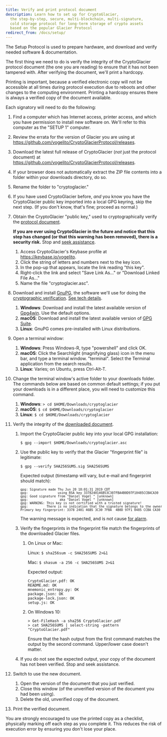 ```yaml
---
title: Verify and print protocol document
description: Learn how to set up for CryptoGlacier,
  the step-by-step, secure, multi-blockchain, multi-signature,
  cold storage protocol for long-term storage of crypto assets
  based on the popular Glacier Protocol
redirect_from: /docs/setup/
---
```


The Setup Protocol is used to prepare hardware, and download and verify needed
software & documentation.

The first thing we need to do is verify the integrity of
the CryptoGlacier protocol document (the one you are reading) to ensure that it
has not been tampered with. After verifying the document, we'll print
a hardcopy.

Printing is important, because a verified electronic copy will not be
accessible at all times during protocol execution due to reboots and other
changes to the computing environment. Printing a hardcopy ensures there is
always a verified copy of the document available.

Each signatory will need to do the following:

1. Find a computer which has Internet access, printer access, and which you have
permission to install new software on. We'll refer to this computer as the
"SETUP 1" computer.
2. Review the errata for the version of Glacier you are using at
https://github.com/vogelito/CryptoGlacierProtocol/releases.
3. Download the latest full release of CryptoGlacier (*not* just the protocol document)
at https://github.com/vogelito/CryptoGlacierProtocol/releases.
4. If your browser does not automatically extract the ZIP file contents into a
folder within your downloads directory, do so.
5. Rename the folder to "cryptoglacier."
6. If you have used CryptoGlacier before, *and* you know you have the CryptoGlacier public key
imported into a local GPG keyring, skip the next step. (If you don't know,
that's fine; proceed as normal.)
7. Obtain the CryptoGlacier "public key," used to cryptographically verify the
  <a href="#" class="popovers" data-toggle="popover" data-placement="top" title=""
  data-content="
  Technical details: CryptoGlacier's GPG keys are handled with good security practices. The private key is not stored in the cloud. The public key is hosted separately from our software distributions, on Keybase, secured with separate credentials (all of which are in password managers).
  ">protocol document</a>.

   **If you are ever using CryptoGlacier in the future and notice that this step has
   changed (or that this warning has been removed), there is a security risk.**
   Stop and
   <a href="#" class="popovers" data-toggle="popover" data-placement="top" title=""
   data-content="
  Technical details: There's a chicken-and-egg problem here, in that this document
  is giving instructions for how to verify itself. Any attacker that compromised
  this document could also compromise these instructions so that the verification
  (erroneously) passes. There's no way to prevent this, unless a reader is familiar
  with the document before the compromise and recognizes that the verification
  instructions have changed. (This is why we don't just include a direct download
  link to the public key -- if an attacker changed the link, it would be easy
  for people not to notice.)
  In the unfortunate event we legitimately need to change the verification
  instructions (i.e. to publish a new public key, or change the means of obtaining
  the existing key), we'll first disseminate a public announcement, signed at a
  minimum with our personal keys, and hopefully with the keys of well-known
  individuals from the Bitcoin community.
  ">seek assistance</a>.

    1. Access CryptoGlacier's Keybase profile at <https://keybase.io/vogelito>.
    2. Click the string of letters and numbers next to the key icon.
    3. In the pop-up that appears, locate the link reading "this key".
    3. Right-click the link and select "Save Link As..." or "Download Linked File
    As..."
    5. Name the file "cryptoglacier.asc".

8. Download and install [GnuPG](https://gnupg.org/), the
  software we'll use for doing the
  <a href="#" class="popovers" data-toggle="popover" data-placement="top" title=""
  data-content="
  GnuPG is the same software recommended by the
  Electronic Frontier Foundation's Surveillance Self Defense protocol.
  ">cryptographic verification</a>.
  <a href="#" class="popovers" data-toggle="popover" data-placement="top" title=""
  data-content="
  Technical details: Note that we are foregoing verification of the integrity of
  GnuPG itself. Verification requires having access to a pre-existing, trusted
  installation of GnuPG, and for many Glacier users, this will not be easy to
  come by. If you do have access to a trusted installation of GnuPG, and
  understand how to do the verification process, we encourage you to do so.
  The risk of an unverified PGP installation is relatively small, since an
  attacker would have to compromise not just the hosting of GPG distributions,
  but also the hosting of other software distributions used by Glacier, and such
  a breach would be quickly detected by the global community.
  ">See tech details</a>.

    1. **Windows**: Download and install the latest available version of
    [Gpg4win](https://www.gpg4win.org/). Use the default
    options.
    2. **macOS**: Download and install the latest available version of
    [GPG Suite](https://gpgtools.org/).
    3. **Linux**: GnuPG comes pre-installed with Linux distributions.

9. Open a terminal window:

    1. **Windows**: Press Windows-R, type "powershell" and click OK.
    2. **macOS**: Click the Searchlight (magnifying glass) icon in the menu bar, and
    type a terminal window. "terminal". Select the Terminal application from the
    search results.
    3. **Linux**: Varies; on Ubuntu, press Ctrl-Alt-T.

10. Change the terminal window's active folder to your downloads folder. The
commands below are based on common default settings; if you put your downloads
is in a different place, you will need to customize this command.

    1. **Windows**:  `> cd $HOME/Downloads/cryptoglacier`
    2. **macOS**:  `$ cd $HOME/Downloads/cryptoglacier`
    3. **Linux**: `$ cd $HOME/Downloads/cryptoglacier`

11. Verify the integrity of the
<a href="#" class="popovers" data-toggle="popover" data-placement="top" title=""
data-content="
For technical background about this process, see
https://en.wikipedia.org/wiki/Digital_signature.
">downloaded document</a>.


    1. Import the CryptoGlacier public key into your local GPG installation:
       ```
       $ gpg --import $HOME/Downloads/cryptoglacier.asc
       ```

    2. Use the public key to verify that the Glacier "fingerprint file" is legitimate:
       ```
       $ gpg --verify SHA256SUMS.sig SHA256SUMS
       ```
       Expected output (timestamp will vary, but e-mail and fingerprint should match):
       <pre>
       <span style="font-size: 10px;">gpg: Signature made Thu Jun 20 18:01:31 2019 CDT
       gpg:                using RSA key 3378240146B53C307FBA4B0D97F10485CCBACA30
       gpg: Good signature from "Daniel Vogel <vogel@bitso.com>" [unknown]
       gpg:                 aka "Daniel Vogel <dvogel@cs.stanford.edu>" [unknown]
       gpg: WARNING: This key is not certified with a trusted signature!
       gpg:          There is no indication that the signature belongs to the owner.
       Primary key fingerprint: 3378 2401 46B5 3C30 7FBA  4B0D 97F1 0485 CCBA CA30</span>
       </pre>
       The warning message is expected, and is not cause
       <a href="#" class="popovers" data-toggle="popover" data-placement="top" title=""
       data-content="
       Technical details:
       GPG was designed on the premise that public keys would be
       verified as actually belonging to their owners  -- either directly, by receiving
       a key face-to-face from someone known to you, or indirectly, via cryptographic
       signature by someone whose public key you've already verified. The warning
       message merely indicates that you have done neither of these verifications for
       Glacier's public key.
       This is standard practice with software distribution,
       even for major software packages like Ubuntu.
       Although you do not have the opportunity to personally
       verify Glacier's public key came from the Glacier team, you can nonetheless have
       some degree of trust in the validity of the key, to the extent you trust it was
       generated and is hosted in a secure manner, and that someone in the community
       may have noticed and raised an alarm if it were surreptitiously changed by an
       attacker.
      ">for alarm</a>.
    3. Verify the fingerprints in the fingerprint file match the fingerprints of the
    downloaded Glacier files.

        1. On Linux or Mac:

            Linux: `$ sha256sum -c SHA256SUMS 2>&1`

            Mac: `$ shasum -a 256 -c SHA256SUMS 2>&1`

            Expected output:
            ```
            CryptoGlacier.pdf: OK
            README.md: OK
            mnemonic_entropy.py: OK
            package.json: OK
            package-lock.json: OK
            setup.js: OK
            ```

        2. On Windows 10:

            ```
            > Get-FileHash -a sha256 CryptoGlacier.pdf
            > cat SHA256SUMS | select-string -pattern "CryptoGlacier.pdf"
            ```
            Ensure that the hash output from the first command matches the output by the
            second command. Upper/lower case doesn't matter.

    4. If you do not see the expected output, your copy of the document has not been verified. Stop and seek assistance.

12. Switch to use the new document.

    1. Open the version of the document that you just verified.
    2. Close this window (of the unverified version of the document you had been
    using).
    3. Delete the old, unverified copy of the document.

13. Print the verified document.

You are strongly encouraged to use the printed copy as a checklist, physically
marking off each step as you complete it. This reduces the risk of execution
error by ensuring you don't lose your place.

